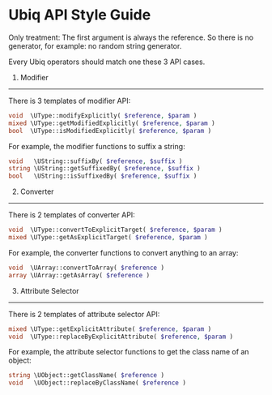 Ubiq API Style Guide
==============

Only treatment: The first argument is always the reference.
So there is no generator, for example: no random string generator.

Every Ubiq operators should match one these 3 API cases.


1. Modifier
-------------

There is 3 templates of modifier API:

```php
void  \UType::modifyExplicitly( $reference, $param )
mixed \UType::getModifiedExplicitly( $reference, $param )
bool  \UType::isModifiedExplicitly( $reference, $param )
```

For example, the modifier functions to suffix a string:

```php
void   \UString::suffixBy( $reference, $suffix )
string \UString::getSuffixedBy( $reference, $suffix )
bool   \UString::isSuffixedBy( $reference, $suffix )
```


2. Converter
-------------

There is 2 templates of converter API:

```php
void  \UType::convertToExplicitTarget( $reference, $param )
mixed \UType::getAsExplicitTarget( $reference, $param )
```

For example, the converter functions to convert anything to an array:

```php
void  \UArray::convertToArray( $reference )
array \UArray::getAsArray( $reference )
```


3. Attribute Selector
-------------

There is 2 templates of attribute selector API:

```php
mixed \UType::getExplicitAttribute( $reference, $param )
void  \UType::replaceByExplicitAttribute( $reference, $param )
```

For example, the attribute selector functions to get the class name of an object:

```php
string \UObject::getClassName( $reference )
void   \UObject::replaceByClassName( $reference )
```